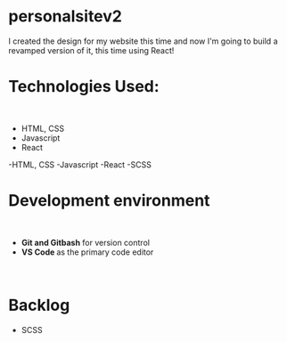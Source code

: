 # personalsitev2
I created the design for my website this time and now I'm going to build a revamped version of it, this time using React!

<h1> Technologies Used: </h1>
<br/>
<ul>
  <li> HTML, CSS </li>
  <li> Javascript </li>
  <li> React </h1> 
  </ul>
-HTML, CSS
-Javascript
-React 
-SCSS

<h1> Development environment </h1>
<br/>
<ul>
  <li>
    <b> Git and Gitbash</b> for version control
  </li>
  <li>
    <b> VS Code </b> as the primary code editor
  </li> 
  </ul>

<br/>
<h1> Backlog </h1>
<ul>
  <li> SCSS </li>
  </ul>
